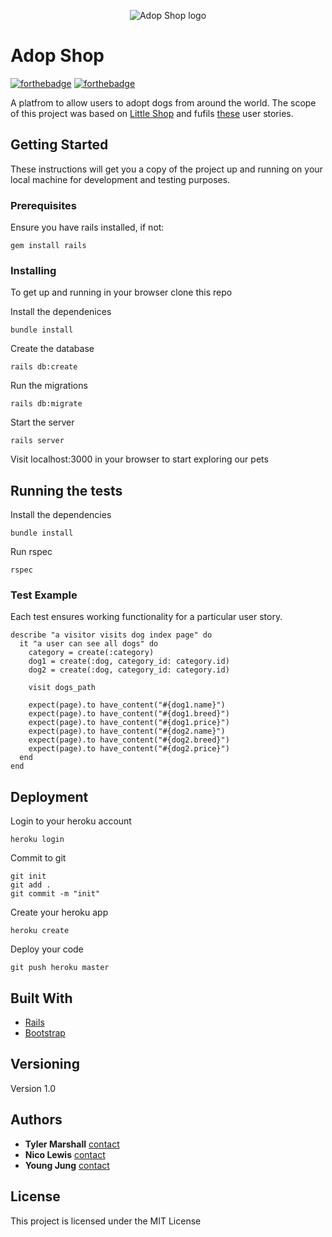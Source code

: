 <p align="center">
  <img src="https://image.ibb.co/jhTWew/dog_logo.jpg" alt="Adop Shop logo"/>
</p>



# Adop Shop

[![forthebadge](http://forthebadge.com/images/badges/made-with-ruby.svg)](http://forthebadge.com)
[![forthebadge](http://forthebadge.com/images/badges/built-with-love.svg)](http://forthebadge.com)

A platfrom to allow users to adopt dogs from around the world. The scope of this project was based on [Little Shop](https://www.google.com) and fufils [these](https://www.google.com) user stories.



## Getting Started


These instructions will get you a copy of the project up and running on your local machine for development and testing purposes.

### Prerequisites

Ensure you have rails installed, if not:

```
gem install rails 
```

### Installing

To get up and running in your browser clone this repo 

Install the dependenices

```
bundle install 
```

Create the database

```
rails db:create
```

Run the migrations

```
rails db:migrate
```

Start the server

```
rails server
```

Visit localhost:3000 in your browser to start exploring our pets

## Running the tests

Install the dependencies

```
bundle install
```

Run rspec

```
rspec
```


### Test Example

Each test ensures working functionality for a particular user story. 

```
describe "a visitor visits dog index page" do
  it "a user can see all dogs" do
    category = create(:category)
    dog1 = create(:dog, category_id: category.id)
    dog2 = create(:dog, category_id: category.id)

    visit dogs_path

    expect(page).to have_content("#{dog1.name}")
    expect(page).to have_content("#{dog1.breed}")
    expect(page).to have_content("#{dog1.price}")
    expect(page).to have_content("#{dog2.name}")
    expect(page).to have_content("#{dog2.breed}")
    expect(page).to have_content("#{dog2.price}")
  end
end
```

## Deployment

Login to your heroku account

```
heroku login
```

Commit to git

```
git init
git add .
git commit -m "init"
```

Create your heroku app

```
heroku create
```

Deploy your code

```
git push heroku master
```


## Built With

* [Rails](https://github.com/rails/rails) 
* [Bootstrap](https://github.com/twbs/bootstrap-rubygem) 


## Versioning

Version 1.0

## Authors

* **Tyler Marshall** [contact](https://github.com/tylermarshal)
* **Nico Lewis** [contact](https://github.com/nico24687)
* **Young Jung** [contact](https://github.com/seoulstice)



## License

This project is licensed under the MIT License 

